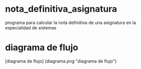# nota_definitiva_asignatura
programa para calcular la nota definitiva de una asignatura en la especialidad de sistemas
# diagrama de flujo
[diagrama de flujo] (diagrama.png "diagrama de flujo")